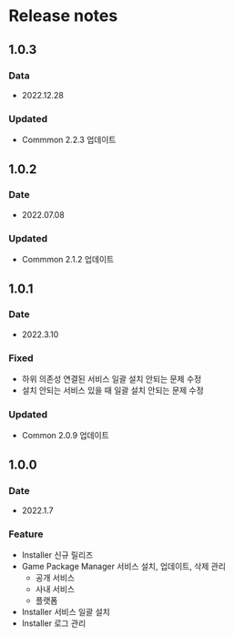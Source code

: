 # Release notes

## 1.0.3

### Data

* 2022.12.28

### Updated
* Commmon 2.2.3 업데이트

## 1.0.2

### Date

* 2022.07.08

### Updated
* Commmon 2.1.2 업데이트

## 1.0.1

### Date

* 2022.3.10

### Fixed
* 하위 의존성 연결된 서비스 일괄 설치 안되는 문제 수정
* 설치 안되는 서비스 있을 때 일괄 설치 안되는 문제 수정

### Updated
* Common 2.0.9 업데이트

## 1.0.0

### Date

* 2022.1.7

### Feature
* Installer 신규 릴리즈
* Game Package Manager 서비스 설치, 업데이트, 삭제 관리
	* 공개 서비스
	* 사내 서비스
	* 플랫폼
* Installer 서비스 일괄 설치
* Installer 로그 관리